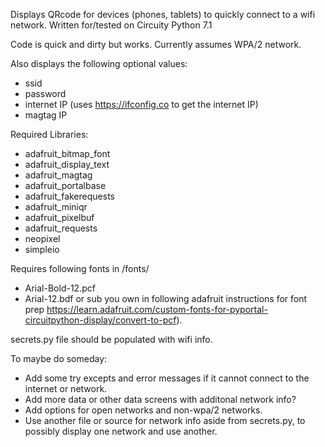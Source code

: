 Displays QRcode for devices (phones, tablets) to quickly connect to a wifi network. 
Written for/tested on Circuity Python 7.1

Code is quick and dirty but works. Currently assumes WPA/2 network. 

Also displays the following optional values:
 - ssid 
 - password
 - internet IP (uses https://ifconfig.co to get the internet IP)
 - magtag IP

Required Libraries:
 - adafruit_bitmap_font
 - adafruit_display_text
 - adafruit_magtag
 - adafruit_portalbase
 - adafruit_fakerequests
 - adafruit_miniqr
 - adafruit_pixelbuf
 - adafruit_requests
 - neopixel
 - simpleio
 
Requires following fonts in /fonts/ 
 - Arial-Bold-12.pcf
 - Arial-12.bdf
 or sub you own in following adafruit instructions for font prep https://learn.adafruit.com/custom-fonts-for-pyportal-circuitpython-display/convert-to-pcf).

secrets.py file should be populated with wifi info.

To maybe do someday:
 - Add some try excepts and error messages if it cannot connect to the internet or network.
 - Add more data or other data screens with additonal network info?
 - Add options for open networks and non-wpa/2 networks. 
 - Use another file or source for network info aside from secrets.py, to possibly display one network and use another.
